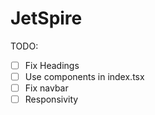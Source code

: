 # JetSpire

TODO:

- [ ] Fix Headings
- [ ] Use components in index.tsx
- [ ] Fix navbar
- [ ] Responsivity
